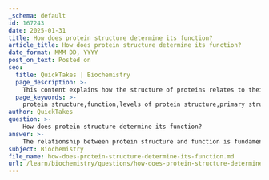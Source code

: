 ```yaml
---
_schema: default
id: 167243
date: 2025-01-31
title: How does protein structure determine its function?
article_title: How does protein structure determine its function?
date_format: MMM DD, YYYY
post_on_text: Posted on
seo:
  title: QuickTakes | Biochemistry
  page_description: >-
    This content explains how the structure of proteins relates to their function, detailing the four levels of protein structure and their impact on biochemical interactions and biological roles.
  page_keywords: >-
    protein structure,function,levels of protein structure,primary structure,secondary structure,tertiary structure,quaternary structure,enzyme specificity,active site,transport proteins,denaturation,molecular chaperones,amino acids,biological processes,protein folding
author: QuickTakes
question: >-
    How does protein structure determine its function?
answer: >-
    The relationship between protein structure and function is fundamental to understanding how proteins operate within biological systems. The specific arrangement of amino acids in a protein determines its three-dimensional shape, which in turn dictates how the protein interacts with other molecules. Here’s a detailed explanation of how protein structure influences its function:\n\n### 1. Levels of Protein Structure\nProteins are organized into four distinct levels of structure, each contributing to their overall shape and function:\n\n- **Primary Structure**: This is the linear sequence of amino acids linked by peptide bonds. The unique sequence is determined by the genetic code and is crucial because even a single change can significantly alter the protein's properties and functions.\n\n- **Secondary Structure**: This level involves local folding of the polypeptide chain into structures such as alpha-helices and beta-pleated sheets, stabilized by hydrogen bonds. These structures provide the protein with a certain degree of stability and shape.\n\n- **Tertiary Structure**: The overall three-dimensional shape of a polypeptide is formed at this level, determined by interactions between the R-groups of the amino acids. These interactions can include hydrogen bonds, ionic bonds, hydrophobic interactions, and disulfide bridges. The tertiary structure is critical for the protein's functionality, as it creates specific sites for interaction with other molecules.\n\n- **Quaternary Structure**: Some proteins consist of multiple polypeptide chains, and their quaternary structure refers to the arrangement of these chains into a functional protein complex. The interactions stabilizing quaternary structures are similar to those in tertiary structures, emphasizing the importance of amino acid interactions.\n\n### 2. Structure-Function Relationship\nThe specific shape and chemical properties of a protein are directly linked to its function. For example:\n\n- **Enzymes**: These proteins have active sites that are precisely shaped to fit specific substrates. This specificity allows enzymes to catalyze biochemical reactions efficiently. If the structure of the enzyme is altered (e.g., through mutations or denaturation), the active site may no longer fit the substrate, leading to a loss of catalytic activity.\n\n- **Transport Proteins**: Proteins like hemoglobin have a structure that allows them to bind oxygen effectively. A change in the amino acid sequence can lead to structural changes that impair oxygen transport, as seen in sickle cell anemia, where a single amino acid substitution in hemoglobin alters its ability to carry oxygen.\n\n### 3. Impact of Denaturation\nDenaturation is the process by which proteins lose their native structure due to external stressors such as changes in temperature or pH. This loss of structure can lead to a complete loss of function, as the protein can no longer interact with its substrates or perform its biological role.\n\n### 4. Role of Molecular Chaperones\nMolecular chaperones are proteins that assist in the proper folding of other proteins. They help ensure that proteins achieve their correct tertiary and quaternary structures, which is essential for their functionality. Misfolded proteins can lead to diseases, highlighting the importance of proper protein folding.\n\nIn summary, the structure of a protein is intricately linked to its function. The specific sequence of amino acids determines how the protein folds and interacts with other molecules, making the understanding of protein structure essential for insights into biological processes and potential therapeutic interventions.
subject: Biochemistry
file_name: how-does-protein-structure-determine-its-function.md
url: /learn/biochemistry/questions/how-does-protein-structure-determine-its-function
---
```


&nbsp;